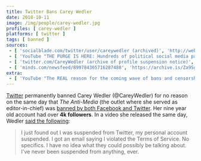```yaml
---
title: Twitter Bans Carey Wedler
date: 2018-10-11
image: /img/people/carey-wedler.jpg
profiles: [ carey-wedler ]
platforms: [ twitter ]
tags: [ banned ]
sources:
 - [ 'socialblade.com/twitter/user/careywedler (archived)', 'http://web.archive.org/web/20201113142127/https://socialblade.com/twitter/user/careywedler' ]
 - [ 'YouTube "THE PURGE IS HERE: Hundreds of political social media pages deleted without warning" by Carey Wedler (11 Oct 2018)', 'https://youtu.be/q4zu_QS6hK4' ]
 - [ 'twitter.com/CareyWedler (archive of profile suspension notice)', 'https://archive.is/ZIORY' ]
 - [ 'minds.com/newsfeed/899784365716287488', 'https://archive.is/Za9Sg' ]
extra:
 - [ 'YouTube "The REAL reason for the coming wave of bans and censorship: what you aren''t being told" by Carey Wedler (19 Sep 2018)', 'https://www.youtube.com/watch?v=xN8k22F1Wfw' ]
---
```


[Twitter](/twitter/) permanently banned Carey Wedler (@CareyWedler) for no
reason on the same day that _The Anti-Media_ (the outlet where she served as
editor-in-chief) was [banned by both Facebook and
Twitter](/events/facebook-twitter-ban-antimedia/). Her nine year old account
had over **4k followers**. In a video she released the same day, Wedler [said
the following](https://youtu.be/q4zu_QS6hK4?t=49):

> I just found out I was suspended from Twitter, my personal account suspended.
> I got an email saying I violated the Terms of Service. No specifics. I have
> no idea what they could possibly be talking about. I've never been suspended
> from anything, ever.

